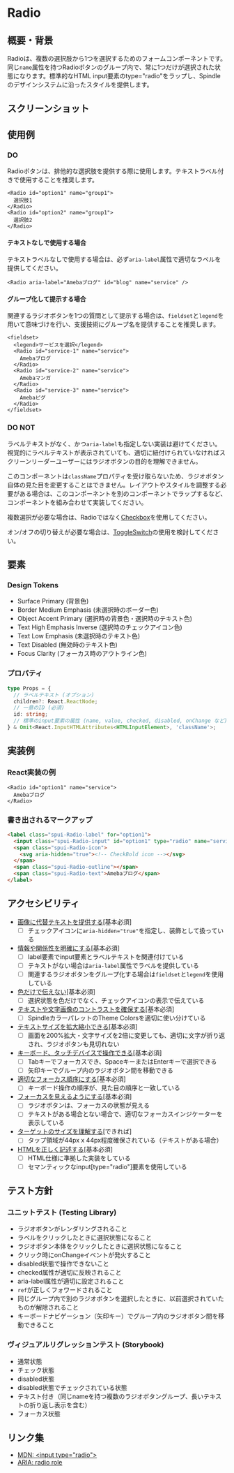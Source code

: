 # Radio

## 概要・背景

Radioは、複数の選択肢から1つを選択するためのフォームコンポーネントです。同じ`name`属性を持つRadioボタンのグループ内で、常に1つだけが選択された状態になります。標準的なHTML input要素のtype="radio"をラップし、Spindleのデザインシステムに沿ったスタイルを提供します。

## スクリーンショット

## 使用例

### DO

Radioボタンは、排他的な選択肢を提供する際に使用します。テキストラベル付きで使用することを推奨します。

```tsx
<Radio id="option1" name="group1">
  選択肢1
</Radio>
<Radio id="option2" name="group1">
  選択肢2
</Radio>
```

#### テキストなしで使用する場合

テキストラベルなしで使用する場合は、必ず`aria-label`属性で適切なラベルを提供してください。

```tsx
<Radio aria-label="Amebaブログ" id="blog" name="service" />
```

#### グループ化して提示する場合

関連するラジオボタンを1つの質問として提示する場合は、`fieldset`と`legend`を用いて意味づけを行い、支援技術にグループ名を提供することを推奨します。

```tsx
<fieldset>
  <legend>サービスを選択</legend>
  <Radio id="service-1" name="service">
    Amebaブログ
  </Radio>
  <Radio id="service-2" name="service">
    Amebaマンガ
  </Radio>
  <Radio id="service-3" name="service">
    Amebaピグ
  </Radio>
</fieldset>
```

### DO NOT

ラベルテキストがなく、かつ`aria-label`も指定しない実装は避けてください。視覚的にラベルテキストが表示されていても、適切に紐付けられていなければスクリーンリーダーユーザーにはラジオボタンの目的を理解できません。

このコンポーネントは`className`プロパティを受け取らないため、ラジオボタン自体の見た目を変更することはできません。レイアウトやスタイルを調整する必要がある場合は、このコンポーネントを別のコンポーネントでラップするなど、コンポーネントを組み合わせて実装してください。

複数選択が必要な場合は、Radioではなく[Checkbox](https://ameba-spindle.web.app/?path=/story/form-checkbox--checkbox)を使用してください。

オン/オフの切り替えが必要な場合は、[ToggleSwitch](https://ameba-spindle.web.app/?path=/docs/form-toggleswitch--toggle-switch)の使用を検討してください。

## 要素

### Design Tokens

- Surface Primary (背景色)
- Border Medium Emphasis (未選択時のボーダー色)
- Object Accent Primary (選択時の背景色・選択時のテキスト色)
- Text High Emphasis Inverse (選択時のチェックアイコン色)
- Text Low Emphasis (未選択時のテキスト色)
- Text Disabled (無効時のテキスト色)
- Focus Clarity (フォーカス時のアウトライン色)

### プロパティ

```ts
type Props = {
  // ラベルテキスト (オプション)
  children?: React.ReactNode;
  // 一意のID (必須)
  id: string;
  // 標準のinput要素の属性 (name, value, checked, disabled, onChange など)
} & Omit<React.InputHTMLAttributes<HTMLInputElement>, 'className'>;
```

## 実装例

### React実装の例

```tsx
<Radio id="option1" name="service">
  Amebaブログ
</Radio>
```

### 書き出されるマークアップ

```html
<label class="spui-Radio-label" for="option1">
  <input class="spui-Radio-input" id="option1" type="radio" name="service">
  <span class="spui-Radio-icon">
    <svg aria-hidden="true"><!-- CheckBold icon --></svg>
  </span>
  <span class="spui-Radio-outline"></span>
  <span class="spui-Radio-text">Amebaブログ</span>
</label>
```

## アクセシビリティ

- [画像に代替テキストを提供する](https://a11y-guidelines.ameba.design/1/1/1/)[基本必須]
  - [ ] チェックアイコンに`aria-hidden="true"`を指定し、装飾として扱っている
- [情報や関係性を明確にする](https://a11y-guidelines.ameba.design/1/3/1/)[基本必須]
  - [ ] label要素でinput要素とラベルテキストを関連付けている
  - [ ] テキストがない場合は`aria-label`属性でラベルを提供している
  - [ ] 関連するラジオボタンをグループ化する場合は`fieldset`と`legend`を使用している
- [色だけで伝えない](https://a11y-guidelines.ameba.design/1/4/1/)[基本必須]
  - [ ] 選択状態を色だけでなく、チェックアイコンの表示で伝えている
- [テキストや文字画像のコントラストを確保する](https://a11y-guidelines.ameba.design/1/4/3/)[基本必須]
  - [ ] SpindleカラーパレットのTheme Colorsを適切に使い分けている
- [テキストサイズを拡大縮小できる](https://a11y-guidelines.ameba.design/1/4/4/)[基本必須]
  - [ ] 画面を200%拡大・文字サイズを2倍に変更しても、適切に文字が折り返され、ラジオボタンも見切れない
- [キーボード、タッチデバイスで操作できる](https://a11y-guidelines.ameba.design/2/1/1/)[基本必須]
  - [ ] Tabキーでフォーカスでき、SpaceキーまたはEnterキーで選択できる
  - [ ] 矢印キーでグループ内のラジオボタン間を移動できる
- [適切なフォーカス順序にする](https://a11y-guidelines.ameba.design/2/4/3/)[基本必須]
  - [ ] キーボード操作の順序が、見た目の順序と一致している
- [フォーカスを見えるようにする](https://a11y-guidelines.ameba.design/2/4/7/)[基本必須]
  - [ ] ラジオボタンは、フォーカスの状態が見える
  - [ ] テキストがある場合とない場合で、適切なフォーカスインジケーターを表示している
- [ターゲットのサイズを理解する](https://a11y-guidelines.ameba.design/2/5/5/)[できれば]
  - [ ] タップ領域が44px x 44px程度確保されている（テキストがある場合）
- [HTMLを正しく記述する](https://a11y-guidelines.ameba.design/4/1/1/)[基本必須]
  - [ ] HTML仕様に準拠した実装をしている
  - [ ] セマンティックなinput[type="radio"]要素を使用している

## テスト方針

### ユニットテスト (Testing Library)

- ラジオボタンがレンダリングされること
- ラベルをクリックしたときに選択状態になること
- ラジオボタン本体をクリックしたときに選択状態になること
- クリック時にonChangeイベントが発火すること
- disabled状態で操作できないこと
- checked属性が適切に反映されること
- aria-label属性が適切に設定されること
- `ref`が正しくフォワードされること
- 同じグループ内で別のラジオボタンを選択したときに、以前選択されていたものが解除されること
- キーボードナビゲーション（矢印キー）でグループ内のラジオボタン間を移動できること

### ヴィジュアルリグレッションテスト (Storybook)

- 通常状態
- チェック状態
- disabled状態
- disabled状態でチェックされている状態
- テキスト付き（同じnameを持つ複数のラジオボタングループ、長いテキストの折り返し表示を含む）
- フォーカス状態

## リンク集

- [MDN: &lt;input type="radio"&gt;](https://developer.mozilla.org/ja/docs/Web/HTML/Element/input/radio)
- [ARIA: radio role](https://developer.mozilla.org/en-US/docs/Web/Accessibility/ARIA/Roles/radio_role)
